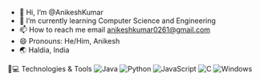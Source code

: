 - 👋 Hi, I’m @AnikeshKumar
- 🌱 I’m currently learning Computer Science and Engineering
- 📫 How to reach me email anikeshkumar0261@gmail.com
- 😄 Pronouns: He/Him, Anikesh
- 🌏 Haldia, India

<!---
AK-0409/AK-0409 is a ✨ special ✨ repository because its `README.md` (this file) appears on your GitHub profile.
You can click the Preview link to take a look at your changes.
--->
🚀💻 Technologies & Tools
![Java](https://img.shields.io/badge/-Java-red)
![Python](https://img.shields.io/badge/-Python-blue)
![JavaScript](https://img.shields.io/badge/-JavaScript-yellow)
![C](https://img.shields.io/badge/-C-green)
![Windows](https://img.shields.io/badge/-Windows-blue)


 
